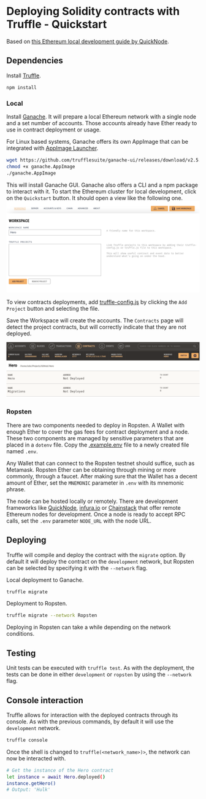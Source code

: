 # Deploying Solidity contracts with Truffle - Quickstart

Based on [this Ethereum local development guide by QuickNode](https://www.quicknode.com/guides/web3-sdks/how-to-setup-local-development-environment-for-solidity).

## Dependencies

Install [Truffle](https://trufflesuite.com/truffle).

```bash
npm install
```

### Local

Install [Ganache](https://trufflesuite.com/ganache/). It will prepare a local Ethereum network with a single node and a set number of accounts. Those accounts already have Ether ready to use in contract deployment or usage.

For Linux based systems, Ganache offers its own AppImage that can be integrated with [AppImage Launcher](https://github.com/TheAssassin/AppImageLauncher).

```bash
wget https://github.com/trufflesuite/ganache-ui/releases/download/v2.5.4/ganache-2.5.4-linux-x86_64.AppImage -O ganache.AppImage
chmod +x ganache.AppImage
./ganache.AppImage
```

This will install Ganache GUI. Ganache also offers a CLI and a npm package to interact with it. To start the Ethereum cluster for local development, click on the `Quickstart` button. It should open a view like the following one.
![](.assets/ganache_new_workspace.png)

To view contracts deployments, add [truffle-config.js](truffle-config.js) by clicking the `Add Project` button and selecting the file.

Save the Workspace will create the accounts. The `Contracts` page will detect the project contracts, but will correctly indicate that they are not deployed.

![](.assets/ganache_undeployed_contracts.png)

### Ropsten

There are two components needed to deploy in Ropsten. A Wallet with enough Ether to cover the gas fees for contract deployment and a node. These two components are managed by sensitive parameters that are placed in a `dotenv` file. Copy the [.example.env](.example.env) file to a newly created file named `.env`. 

Any Wallet that can connect to the Ropsten testnet should suffice, such as Metamask. Ropsten Ether can be obtaining through mining or more commonly, through a faucet. After making sure that the Wallet has a decent amount of Ether, set the `MNEMONIC` parameter in `.env` with its mnemonic phrase. 

The node can be hosted locally or remotely. There are development frameworks like [QuickNode](quicknode.com), [infura.io](infura.io) or [Chainstack](console.chainstack.com) that offer remote Ethereum nodes for development. Once a node is ready to accept RPC calls, set the `.env` parameter `NODE_URL` with the node URL.

## Deploying

Truffle will compile and deploy the contract with the `migrate` option. By default it will deploy the contract on the `development` network, but Ropsten can be selected by specifying it with the `--network` flag.

Local deployment to Ganache.
```bash
truffle migrate
```

Deployment to Ropsten.
```bash
truffle migrate --network Ropsten
```

Deploying in Ropsten can take a while depending on the network conditions.

## Testing
Unit tests can be executed with `truffle test`. As with the deployment, the tests can be done in either `development` or `ropsten` by using the `--network` flag.

## Console interaction
Truffle allows for interaction with the deployed contracts through its console. As with the previous commands, by default it will use the `development` network.

```bash
truffle console
```

Once the shell is changed to `truffle(<network_name>)>`, the network can now be interacted with.

```bash
# Get the instance of the Hero contract
let instance = await Hero.deployed()
instance.getHero()
# Output: 'Hulk'
```
